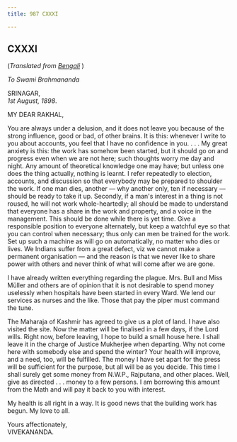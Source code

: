 ```yaml
---
title: 987 CXXXI

---
```

  

  


## CXXXI

(*Translated from [Bengali](b8408e8131.pdf)* )

*To Swami Brahmananda*

SRINAGAR,  
*1st August, 1898*.

MY DEAR RAKHAL,

You are always under a delusion, and it does not leave you because of
the strong influence, good or bad, of other brains. It is this: whenever
I write to you about accounts, you feel that I have no confidence in
you. . . . My great anxiety is this: the work has somehow been started,
but it should go on and progress even when we are not here; such
thoughts worry me day and night. Any amount of theoretical knowledge one
may have; but unless one does the thing actually, nothing is learnt. I
refer repeatedly to election, accounts, and discussion so that everybody
may be prepared to shoulder the work. If one man dies, another — why
another only, ten if necessary — should be ready to take it up.
Secondly, if a man's interest in a thing is not roused, he will not work
whole-heartedly; all should be made to understand that everyone has a
share in the work and property, and a voice in the management. This
should be done while there is yet time. Give a responsible position to
everyone alternately, but keep a watchful eye so that you can control
when necessary; thus only can men be trained for the work. Set up such a
machine as will go on automatically, no matter who dies or lives. We
Indians suffer from a great defect, viz we cannot make a permanent
organisation — and the reason is that we never like to share power with
others and never think of what will come after we are gone.

I have already written everything regarding the plague. Mrs. Bull and
Miss Müller and others are of opinion that it is not desirable to spend
money uselessly when hospitals have been started in every Ward. We lend
our services as nurses and the like. Those that pay the piper must
command the tune.

The Maharaja of Kashmir has agreed to give us a plot of land. I have
also visited the site. Now the matter will be finalised in a few days,
if the Lord wills. Right now, before leaving, I hope to build a small
house here. I shall leave it in the charge of Justice Mukherjee when
departing. Why not come here with somebody else and spend the winter?
Your health will improve, and a need, too, will be fulfilled. The money
I have set apart for the press will be sufficient for the purpose, but
all will be as you decide. This time I shall surely get some money from
N.W.P., Rajputana, and other places. Well, give as directed . . . money
to a few persons. I am borrowing this amount from the Math and will pay
it back to you with interest.

My health is all right in a way. It is good news that the building work
has begun. My love to all.

Yours affectionately,  
VIVEKANANDA.